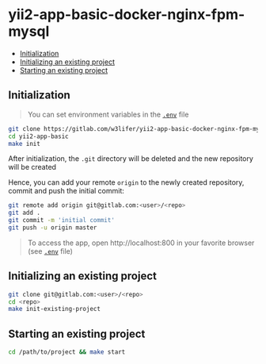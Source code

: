 # yii2-app-basic-docker-nginx-fpm-mysql

- [Initialization](#initialization)
- [Initializing an existing project](#initializing-an-existing-project)
- [Starting an existing project](#starting-an-existing-project)

## Initialization

> You can set environment variables in the [`.env`](.env) file

``` sh
git clone https://gitlab.com/w3lifer/yii2-app-basic-docker-nginx-fpm-mysql yii2-app-basic
cd yii2-app-basic
make init
```

After initialization, the `.git` directory will be deleted and the new repository will be created

Hence, you can add your remote `origin` to the newly created repository, commit and push the initial commit:

``` sh
git remote add origin git@gitlab.com:<user>/<repo>
git add .
git commit -m 'initial commit'
git push -u origin master
```

> To access the app, open http://localhost:800 in your favorite browser (see [`.env`](.env) file)

## Initializing an existing project

``` sh
git clone git@gitlab.com:<user>/<repo>
cd <repo>
make init-existing-project
```

## Starting an existing project

``` sh
cd /path/to/project && make start
```
